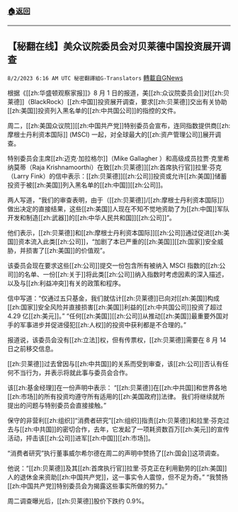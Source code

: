 ###  [:house:返回](README.md)
---


## 【秘翻在线】美众议院委员会对贝莱德中国投资展开调查
`8/2/2023 6:16 AM UTC 秘密翻譯組G-Translators` [轉載自GNews](https://gnews.org/articles/1511608)

根据《[[zh:华盛顿观察家报]]》8 月 1 日的报道，美[[zh:众议院委员会]]对[[zh:贝莱德]]（BlackRock）[[zh:中国]]投资展开调查，要求[[zh:贝莱德]]交出有关协助[[zh:美国]]投资列入黑名单的[[zh:中共国公司]]的指控的文件。

周二，[[zh:美国众议院]][[zh:中国共产党]]特别委员会宣布，连同指数提供商[[zh:摩根士丹利资本国际]] (MSCI) 一起，对全球最大的[[zh:资产管理公司]]展开调查。

特别委员会主席[[zh:迈克·加拉格尔]]（Mike Gallagher ）和高级成员拉贾·克里希纳莫蒂（Raja Krishnamoorthi）在致[[zh:贝莱德]][[zh:首席执行官]]拉里·芬克（Larry Fink）的信中表示：[[zh:贝莱德]][[zh:公司]]投资或允许[[zh:美国]]储蓄投资于被[[zh:美国]]列入黑名单的[[zh:中国]][[zh:公司]]。

两人写道，“我们的审查表明，由于（[[zh:贝莱德]]/[[zh:摩根士丹利资本国际]]）做出决定的直接结果，这些[[zh:美国]]人现在不知不觉地资助了为[[zh:中国]]军队开发和制造[[zh:武器]]的[[zh:中华人民共和国]][[zh:公司]]”。

他们表示，[[zh:贝莱德]]和[[zh:摩根士丹利资本国际]][[zh:公司]]通过促进[[zh:美国]]资本流入此类[[zh:公司]]，“加剧了本已严重的[[zh:美国]][[zh:国家]]安全威胁，并损害了[[zh:美国]]的价值观”。

该委员会现在要求这些[[zh:公司]]提交一份包含所有被纳入 MSCI 指数的[[zh:公司]]的名单、一份[[zh:关于]]将此类[[zh:公司]]纳入指数时考虑因素的深入描述，以及与[[zh:利益冲突]]有关的政策和程序。

信中写道：“仅通过五只基金，我们就估计[[zh:贝莱德]]已向对[[zh:美国]]构成[[zh:国家]]安全风险并直接损害[[zh:美国]]利益的[[zh:中共国公司]]投资了超过 4.29 亿[[zh:美元]]。”  “任何[[zh:美国]][[zh:公司]]从推动[[zh:美国]]最重要外国对手的军事进步并促进侵犯[[zh:人权]]的投资中获利都是不合理的。”

报道说，该委员会没有[[zh:立法]]权，但有传票权，[[zh:贝莱德]]需要在 8 月 14 日之前移交信息。

[[zh:贝莱德]]过去曾因与[[zh:中共国]]的关系而受到审查，该[[zh:公司]]否认有任何不当行为，并表示将就此事与委员会合作。

该[[zh:基金经理]]在一份声明中表示： “[[zh:贝莱德]]在[[zh:中共国]]和世界各地[[zh:市场]]的所有投资均遵守所有适用的[[zh:美国政府]]法律。 我们将继续就所提出的问题与特别委员会直接接触。”

保守的非营利[[zh:组织]]“消费者研究”[[zh:组织]]指责[[zh:贝莱德]]和拉里·芬克过去与[[zh:中共国]]的密切合作，去年，它发起了一项耗资数百万[[zh:美元]]的宣传活动，抨击该[[zh:公司]]进军[[zh:中国]][[zh:市场]]。

“消费者研究”执行董事威尔希尔德在周二的声明中赞扬了[[zh:国会]]这项调查。

他说：“[[zh:贝莱德]]及其[[zh:首席执行官]]拉里·芬克正在利用勤劳的[[zh:美国]]人的退休金来资助[[zh:中国共产党]]，这一事实令人震惊，但不足为奇。”  “我赞扬[[zh:中国共产党]]特别委员会为揭露这些事实所做的努力。”

周二调查曝光后，[[zh:贝莱德]]股价下跌约 0.9%。
